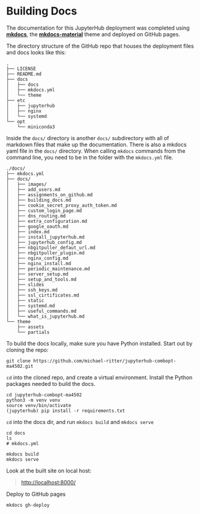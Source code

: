 # Building Docs

The documentation for this JupyterHub deployment was completed using [**mkdocs**](https://www.mkdocs.org/), the [**mkdocs-material**](https://squidfunk.github.io/mkdocs-material/) theme and deployed on GitHub pages.

The directory structure of the GitHub repo that houses the deployment files and docs looks like this:

```text
.
├── LICENSE
├── README.md
├── docs
│   ├── docs
│   ├── mkdocs.yml
│   └── theme
├── etc
│   ├── jupyterhub
│   ├── nginx
│   └── systemd
└── opt
    └── miniconda3
```


Inside the ```docs/``` directory is another ```docs/``` subdirectory with all of markdown files that make up the documentation. There is also a mkdocs yaml file in the ```docs/``` directory. When calling ```mkdocs``` commands from the command line, you need to be in the folder with the ```mkdocs.yml``` file.

```text
./docs/
├── mkdocs.yml
├── docs/
│   ├── images/
│   ├── add_users.md
│   ├── assignments_on_github.md
│   ├── building_docs.md
│   ├── cookie_secret_proxy_auth_token.md
│   ├── custom_login_page.md
│   ├── dns_routing.md
│   ├── extra_configuration.md
│   ├── google_oauth.md
│   ├── index.md
│   ├── install_jupyterhub.md
│   ├── jupyterhub_config.md
│   ├── nbgitpuller_defaut_url.md
│   ├── nbgitpuller_plugin.md
│   ├── nginx_config.md
│   ├── nginx_install.md
│   ├── periodic_maintenance.md
│   ├── server_setup.md
│   ├── setup_and_tools.md
│   ├── slides
│   ├── ssh_keys.md
│   ├── ssl_cirtificates.md
│   ├── static
│   ├── systemd.md
│   ├── useful_commands.md
│   └── what_is_jupyterhub.md
└── theme
    ├── assets
    └── partials
```

To build the docs locally, make sure you have Python installed. Start out by cloning the repo:

```text
git clone https://github.com/michael-ritter/jupyterhub-combopt-ma4502.git
```

```cd``` into the cloned repo, and create a virtual environment. Install the Python packages needed to build the docs.

```text
cd jupyterhub-combopt-ma4502
python3 -m venv venv
source venv/bin/activate
(jupyterhub) pip install -r requirements.txt
```

```cd``` into the docs dir, and run ```mkdocs build``` and ```mkdocs serve```

```text
cd docs
ls
# mkdocs.yml

mkdocs build
mkdocs serve
```

Look at the built site on local host:

 > [http://localhost:8000/](http://localhost:8000/)
 
Deploy to GitHub pages

```text
mkdocs gh-deploy
```


